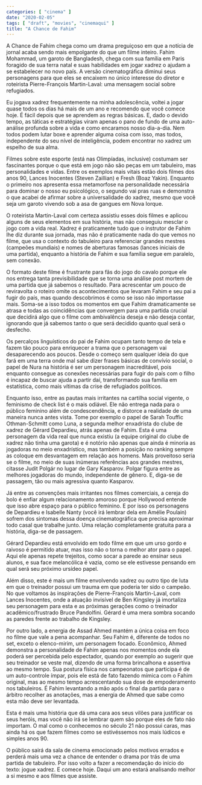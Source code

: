 ```yaml
---
categories: [ "cinema" ]
date: "2020-02-05"
tags: [ "draft", "movies", "cinemaqui" ]
title: "A Chance de Fahim"
---
```

A Chance de Fahim chega como um drama preguiçoso em que a notícia
de jornal acaba sendo mais empolgante do que um filme inteiro. Fahim
Mohammad, um garoto de Bangladesh, chega com sua família em Paris
foragido de sua terra natal e suas habilidades em jogar xadrez o ajudam
a se estabelecer no novo país. A versão cinematográfica diminui seus
personagens para que eles se encaixem no único interesse do diretor
e roteirista Pierre-François Martin-Laval: uma mensagem social sobre
refugiados.

Eu jogava xadrez frequentemente na minha adolescência, voltei a
jogar quase todos os dias há mais de um ano e recomendo que você
comece hoje. É fácil depois que se aprendem as regras básicas. E,
dado o devido tempo, as táticas e estratégias viram apenas o pano de
fundo de uma auto-análise profunda sobre a vida e como encaramos nosso
dia-a-dia. Nem todos podem lutar boxe e aprender alguma coisa com isso,
mas todos, independente do seu nível de inteligência, podem encontrar
no xadrez um espelho de sua alma.

Filmes sobre este esporte (está nas Olimpíadas, inclusive) costumam
ser fascinantes porque o que está em jogo não são peças em um
tabuleiro, mas personalidades e vidas. Entre os exemplos mais vitais
estão dois filmes dos anos 90, Lances Inocentes (Steven Zaillian) e
Fresh (Boaz Yakin). Enquanto o primeiro nos apresenta essa metamorfose
na personalidade necessária para dominar o nosso eu psicológico,
o segundo vai pras ruas e demonstra o que acabei de afirmar sobre a
universalidade do xadrez, mesmo que você seja um garoto vivendo sob a
asa de gangues em Nova Iorque.

O roteirista Martin-Laval com certeza assistiu esses dois filmes e aplicou
alguns de seus elementos em sua história, mas não conseguiu mesclar
o jogo com a vida real. Xadrez é praticamente tudo que o instrutor de
Fahim lhe diz durante sua jornada, mas não é praticamente nada do que
vemos no filme, que usa o contexto do tabuleiro para referenciar grandes
mestres (campeões mundiais) e nomes de aberturas famosas (lances iniciais
de uma partida), enquanto a história de Fahim e sua família segue em
paralelo, sem conexão.

O formato deste filme é frustrante para fãs do jogo do cavalo porque ele
nos entrega tanta previsibilidade que se torna uma análise post mortem
de uma partida que já sabemos o resultado. Para acrescentar um pouco de
reviravolta o roteiro omite os acontecimentos que levaram Fahim e seu pai
a fugir do país, mas quando descobrimos é como se isso não importasse
mais. Soma-se a isso todos os momentos em que Fahim dramaticamente se
atrasa e todas as coincidências que convergem para uma partida crucial
que decidirá algo que o filme com ambivalência deseja e não deseja
contar, ignorando que já sabemos tanto o que será decidido quanto qual
será o desfecho.

Os percalços linguísticos do pai de Fahim ocupam tanto tempo de
tela e fazem tão pouco para enriquecer a trama que o personagem vai
desaparecendo aos poucos. Desde o começo sem qualquer ideia do que fará
em uma terra onde mal sabe dizer frases básicas de convívio social,
o papel de Nura na história é ser um personagem inacreditável, pois
enquanto consegue as conexões necessárias para fugir do país com o
filho é incapaz de buscar ajuda a partir daí, transformando sua família
em estatística, como mais vítimas da crise de refugiados políticos.

Enquanto isso, entre as pautas mais irritantes na cartilha social vigente,
o feminismo de check list é o mais odiável. Ele não entrega nada para
o público feminino além de condescendência, e distorce a realidade
de uma maneira nunca antes vista. Tome por exemplo o papel de Sarah
Touffic Othman-Schmitt como Luna, a segunda melhor enxadrista do clube
de xadrez de Gérard Depardieu, atrás apenas de Fahim. Esta é uma
personagem da vida real que nunca existiu (a equipe original do clube
de xadrez não tinha uma garota) e é notório não apenas que ainda é
minoria as jogadoras no meio enxadrístico, mas também a posição no
ranking sempre as coloque em desvantagem em relação aos homens. Mais
proveitoso seria se o filme, no meio de suas inúmeras referências aos
grandes mestres, citasse Judit Polgár no lugar de Gary Kasparov. Polgar
figura entre as melhores jogadoras do mundo, independente de gênero. E,
diga-se de passagem, tão ou mais agressiva quanto Kasparov.

Já entre as convenções mais irritantes nos filmes comerciais, a cereja
do bolo é enfiar algum relacionamento amoroso porque Hollywood entende
que isso abre espaço para o público feminino. E por isso os personagens
de Depardieu e Isabelle Nanty (você irá lembrar dela em Amélie Poulain)
sofrem dos sintomas dessa doença cinematográfica que precisa aproximar
todo casal que trabalhe junto. Uma relação completamente gratuita para
a história, diga-se de passagem.

Gérard Depardieu está envolvido em todo filme em que um urso gordo e
raivoso é permitido atuar, mas isso não o torna o melhor ator para o
papel. Aqui ele apenas repete trejeitos, como socar a parede ao ensinar
seus alunos, e sua face melancólica é vazia, como se ele estivesse
pensando em qual será seu próximo ursídeo papel.

Além disso, este é mais um filme envolvendo xadrez ou outro tipo
de luta em que o treinador possui um trauma em que poderia ter sido
o campeão. No que voltamos às inspirações de Pierre-François
Martin-Laval, com Lances Inocentes, onde a atuação invisível de Ben
Kingsley já imortaliza seu personagem para esta e as próximas gerações
como o treinador acadêmico/frustrado Bruce Pandolfini. Gérard é uma
mera sombra socando as paredes frente ao trabalho de Kingsley.

Por outro lado, a energia de Assad Ahmed mantém a única coisa em foco
no filme que vale a pena acompanhar. Seu Fahim é, diferente de todos
no set, exceto o elenco-mirim, um personagem focado. Econômico, Ahmed
demonstra a personalidade de Fahim apenas nos momentos onde ela poderá
ser percebida pelo espectador, quando por exemplo ao sugerir que seu
treinador se veste mal, dizendo de uma forma brincalhona e assertiva ao
mesmo tempo. Sua postura física nos campeonatos que participa é de um
auto-controle ímpar, pois ele está de fato fazendo mímica com o Fahim
original, mas ao mesmo tempo acrescentando sua dose de empoderamento nos
tabuleiros. É Fahim levantando a mão após o final da partida para o
árbitro recolher as anotações, mas a energia de Ahmed que sabe como
esta mão deve ser levantada.

Esta é mais uma história que dá uma cara aos seus vilões para
justificar os seus heróis, mas você não irá se lembrar quem são
porque eles de fato não importam. O mal como o conhecemos no século 21
não possui caras, mas ainda há os que fazem filmes como se estivéssemos
nos mais lúdicos e simples anos 90.

O público sairá da sala de cinema emocionado pelos motivos errados
e perderá mais uma vez a chance de entender o drama por trás de uma
partida de tabuleiro. Por isso volto a fazer a recomendação do início
do texto: jogue xadrez. E comece hoje. Daqui um ano estará analisando
melhor a si mesmo e aos filmes que assiste.
